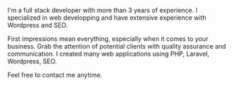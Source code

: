 I'm a full stack developer with more than 3 years of experience. I specialized in web developping and have extensive experience with Wordpress and SEO.

First impressions mean everything, especially when it comes to your business. Grab the attention of potential clients with quality assurance and communication. I created many web applications using PHP, Laravel, Wordpress, SEO.

Feel free to contact me anytime.
